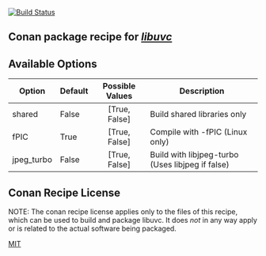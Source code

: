 [![Build Status](https://travis-ci.com/bincrafters/conan-libuvc.svg?branch=testing%2F0.0.6)](https://travis-ci.com/bincrafters/conan-libuvc)

## Conan package recipe for [*libuvc*](https://github.com/libuvc/libuvc)

## Available Options
| Option        | Default | Possible Values  | Description |
| ------------- |:----------------- |:------------:| ----- |
| shared      | False |  [True, False] | Build shared libraries only |
| fPIC      | True |  [True, False] | Compile with -fPIC (Linux only) |
| jpeg_turbo   | False |  [True, False] | Build with libjpeg-turbo (Uses libjpeg if false) |

## Conan Recipe License

NOTE: The conan recipe license applies only to the files of this recipe, which can be used to build and package libuvc.
It does *not* in any way apply or is related to the actual software being packaged.

[MIT](LICENSE)